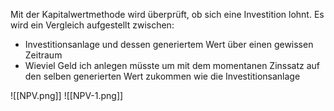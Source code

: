 Mit der Kapitalwertmethode wird überprüft, ob sich eine Investition lohnt.
Es wird ein Vergleich aufgestellt zwischen:
- Investitionsanlage und dessen generiertem Wert über einen gewissen Zeitraum
- Wieviel Geld ich anlegen müsste um mit dem momentanen Zinssatz auf den selben generierten Wert zukommen wie die Investitionsanlage


![[NPV.png]]
![[NPV-1.png]]